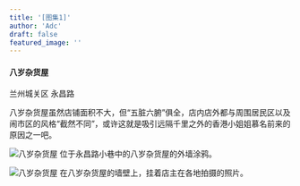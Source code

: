 ```yaml
---
title: '[图集1]'
author: 'Adc'
draft: false
featured_image: ''
---
```

#### 八岁杂货屋

兰州城关区 永昌路

八岁杂货屋虽然店铺面积不大，但“五脏六腑”俱全，店内店外都与周围居民区以及闹市区的风格“截然不同”，或许这就是吸引远隔千里之外的香港小姐姐慕名前来的原因之一吧。


![八岁杂货屋](/images/IMG_9309.JPG)
 位于永昌路小巷中的八岁杂货屋的外墙涂鸦。

![八岁杂货屋](/images/IMG_9374.JPG)
 在八岁杂货屋的墙壁上，挂着店主在各地拍摄的照片。